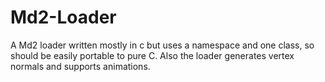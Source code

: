 # Md2-Loader
A Md2 loader written mostly in c but uses a namespace and one class, so should be easily portable to pure C. 
Also the loader generates vertex normals and supports animations.
